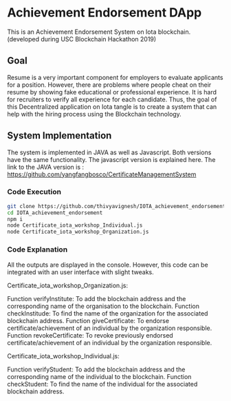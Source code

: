 # Achievement Endorsement DApp

This is an Achievement Endorsement System on Iota blockchain. (developed during USC Blockchain Hackathon 2019)

## Goal

Resume is a very important component for employers to evaluate applicants for a position. 
However, there are problems where people cheat on their resume by showing fake educational or professional experience. 
It is hard for recruiters to verify all experience for each candidate. 
Thus, the goal of this Decentralized application on Iota tangle is to create a system that can help with the hiring process using the Blockchain technology.

## System Implementation

The system is implemented in JAVA as well as Javascript. Both versions have the same functionality.
The javascript version is explained here.
The link to the JAVA version is : https://github.com/yangfangbosco/CertificateManagementSystem

### Code Execution

```bash
git clone https://github.com/thivyavignesh/IOTA_achievement_endorsement.git
cd IOTA_achievement_endorsement
npm i
node Certificate_iota_workshop_Individual.js
node Certificate_iota_workshop_Organization.js
```

### Code Explanation

All the outputs are displayed in the console. However, this code can be integrated with an user interface with slight tweaks.

Certificate_iota_workshop_Organization.js:

Function verifyInstitute: To add the blockchain address and the corresponding name of the organisation to the blockchain.
Function checkInstitude: To find the name of the organization for the associated blockchain address.
Function giveCertificate: To endorse certificate/achievement of an individual by the organization responsible.
Function revokeCertificate: To revoke previously endorsed certificate/achievement of an individual by the organization responsible.

Certificate_iota_workshop_Individual.js:

Function verifyStudent: To add the blockchain address and the corresponding name of the individual to the blockchain.
Function checkStudent: To find the name of the individual for the associated blockchain address.
